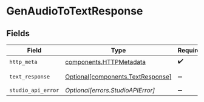 # GenAudioToTextResponse


## Fields

| Field                                                                        | Type                                                                         | Required                                                                     | Description                                                                  |
| ---------------------------------------------------------------------------- | ---------------------------------------------------------------------------- | ---------------------------------------------------------------------------- | ---------------------------------------------------------------------------- |
| `http_meta`                                                                  | [components.HTTPMetadata](../../models/components/httpmetadata.md)           | :heavy_check_mark:                                                           | N/A                                                                          |
| `text_response`                                                              | [Optional[components.TextResponse]](../../models/components/textresponse.md) | :heavy_minus_sign:                                                           | Successful Response                                                          |
| `studio_api_error`                                                           | *Optional[errors.StudioAPIError]*                                            | :heavy_minus_sign:                                                           | Error                                                                        |